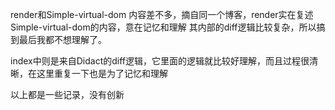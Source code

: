 render和Simple-virtual-dom 内容差不多，摘自同一个博客，render实在复述Simple-virtual-dom的内容，意在记忆和理解
其内部的diff逻辑比较复杂，所以搞到最后我都不想理解了。

index中则是来自Didact的diff逻辑，它里面的逻辑就比较好理解，而且过程很清晰，在这里重复一下也是为了记忆和理解

以上都是一些记录，没有创新